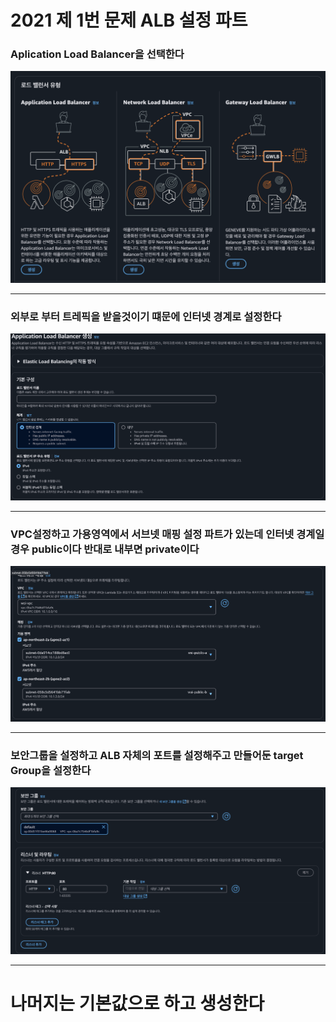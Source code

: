 # 2021 제 1번 문제 ALB 설정 파트

### Aplication Load Balancer을 선택한다
![alb-1](/imgs/2021-1/img/alb-1.png)

---

### 외부로 부터 트레픽을 받을것이기 떄문에 인터넷 경계로 설정한다
![alb-2](/imgs/2021-1/img/alb-2.png)

---

### VPC설정하고 가용영역에서 서브넷 매핑 설정 파트가 있는데 인터넷 경계일 경우 public이다 반대로 내부면 private이다
![alb-3](/imgs/2021-1/img/alb-3.png)

---

### 보안그룹을 설정하고 ALB 자체의 포트를 설정해주고 만들어둔 target Group을 설정한다
![alb-4](/imgs/2021-1/img/alb-4.png)

---

# 나머지는 기본값으로 하고 생성한다
